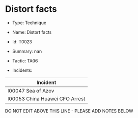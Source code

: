 # Distort facts

* Type: Technique

* Name: Distort facts

* Id: T0023

* Summary: nan

* Tactic: TA06

* Incidents:

| Incident |
| --------- |
| I00047 Sea of Azov |
| I00053 China Huawei CFO Arrest |


DO NOT EDIT ABOVE THIS LINE - PLEASE ADD NOTES BELOW